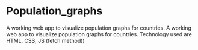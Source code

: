 # Population_graphs
A working web app to visualize population graphs for countries. A working web app to visualize population graphs for countries. Technology used are HTML, CSS, JS (fetch method))
